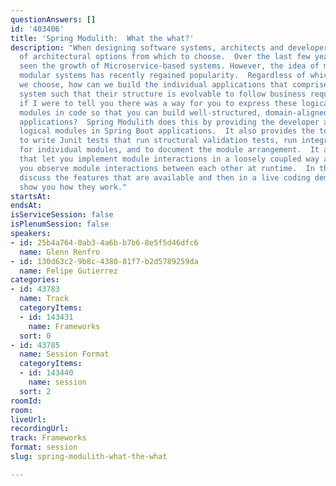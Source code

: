 ```yaml
---
questionAnswers: []
id: '403406'
title: 'Spring Modulith:  What the what?'
description: "When designing software systems, architects and developers have plenty
  of architectural options from which to choose.  Over the last few years, we have
  seen the growth of Microservice-based systems. However, the idea of monolithic,
  modular systems has recently regained popularity.  Regardless of which architecture
  we choose, how can we build the individual applications that comprise our overall
  system such that their structure is evolvable to follow business requirements?\r\nWhat
  if I were to tell you there was a way for you to express these logical application
  modules in code so that you can build well-structured, domain-aligned Spring Boot
  applications?  Spring Modulith does this by providing the developer a way to declare
  logical modules in Spring Boot applications.  It also provides the tooling needed
  to write Junit tests that run structural validation tests, run integration tests
  for individual modules, and to document the module arrangement.  It also has features
  that let you implement module interactions in a loosely coupled way and then lets
  you observe module interactions between each other at runtime.  In this talk, we
  discuss the features that are available and then in a live coding demonstration
  show you how they work."
startsAt: 
endsAt: 
isServiceSession: false
isPlenumSession: false
speakers:
- id: 25b4a764-0ab3-4a6b-b7b6-8e5f5d46dfc6
  name: Glenn Renfro
- id: 130d63c2-9b8c-4380-81f7-b2d5789259da
  name: Felipe Gutierrez
categories:
- id: 43783
  name: Track
  categoryItems:
  - id: 143431
    name: Frameworks
  sort: 0
- id: 43785
  name: Session Format
  categoryItems:
  - id: 143440
    name: session
  sort: 2
roomId: 
room: 
liveUrl: 
recordingUrl: 
track: Frameworks
format: session
slug: spring-modulith-what-the-what

---
```

